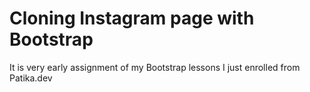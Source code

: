 # Cloning Instagram page with Bootstrap
It is very early assignment of my Bootstrap lessons I just enrolled from Patika.dev

